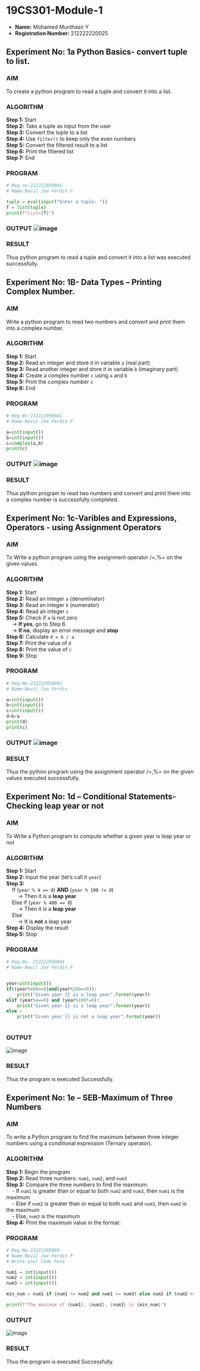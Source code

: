 # 19CS301-Module-1

- **Name:** Mohamed Munthasir Y 
- **Registration Number:** 212222220025

## Experiment No: 1a Python Basics- convert tuple to list.

### AIM  
To create a python program to read a tuple and convert it into a list.

### ALGORITHM  
**Step 1:** Start  
**Step 2:** Take a tuple as input from the user  
**Step 3:** Convert the tuple to a list  
**Step 4:** Use `filter()` to keep only the even numbers  
**Step 5:** Convert the filtered result to a list  
**Step 6:** Print the filtered list  
**Step 7:** End

### PROGRAM

```python
# Reg no-212222050041
# Name-Nevil Joe Ferdin P

tuple = eval(input("Enter a tuple: ")) 
T = list(tuple)
print(f"List={T}")
```

### OUTPUT ![image](https://github.com/user-attachments/assets/23afffaf-26cd-41d0-bf84-a00947eefbc0)


### RESULT 
Thus python program to read a tuple and convert it into a list was executed successfully.



## Experiment No: 1B- Data Types – Printing Complex Number.

### AIM  
Write a python program to read two numbers and convert and print them into a complex number.
### ALGORITHM  
**Step 1:** Start  
**Step 2:** Read an integer and store it in variable `a` (real part)  
**Step 3:** Read another integer and store it in variable `b` (imaginary part)  
**Step 4:** Create a complex number `c` using `a` and `b`  
**Step 5:** Print the complex number `c`  
**Step 6:** End

### PROGRAM
```python
# Reg.No-212222050041
# Name-Nevil Joe Ferdin P

a=int(input())
b=int(input())
c=complex(a,b)
print(c)

```
### OUTPUT ![image](https://github.com/user-attachments/assets/c6353a96-82e2-468b-bb42-5c3a1f0d5e0f)


### RESULT 
Thus python program to read two numbers and convert and print them into a complex number is successfully completed.


## Experiment No: 1c-Varibles and Expressions, Operators - using Assignment Operators

### AIM
To Write a python program using the assignment operator /=,%= on the given values.

### ALGORITHM
**Step 1:** Start  
**Step 2:** Read an integer `a` (denominator)  
**Step 3:** Read an integer `b` (numerator)  
**Step 4:** Read an integer `c`  
**Step 5:** Check if `a` is not zero  
&nbsp;&nbsp;&nbsp;&nbsp;→ **If yes**, go to Step 6  
&nbsp;&nbsp;&nbsp;&nbsp;→ **If no**, display an error message and **stop**  
**Step 6:** Calculate `d = b / a`  
**Step 7:** Print the value of `d`  
**Step 8:** Print the value of `c`  
**Step 9:** Stop

### PROGRAM
```python
# Reg.No-212222050041
# Name-Nevil Joe Ferdin

a=int(input())
b=int(input())
c=int(input())
d=b/a
print(d)
print(c)

```

### OUTPUT ![image](https://github.com/user-attachments/assets/7dc1b5d4-7935-44a9-9faa-ecbe2077b1dd)



### RESULT
Thus the python program using the assignment operator /=,%= on the given values executed successfully.


## Experiment No: 1d – Conditional Statements- Checking leap year or not

### AIM  
To Write a Python program to compute whether a given year is leap year or not
### ALGORITHM  
**Step 1:** Start  
**Step 2:** Input the year (let’s call it `year`)  
**Step 3:**  
&nbsp;&nbsp;&nbsp;&nbsp;If (`year % 4 == 0`) **AND** (`year % 100 != 0`)  
&nbsp;&nbsp;&nbsp;&nbsp;&nbsp;&nbsp;&nbsp;&nbsp;→ Then it is a **leap year**  
&nbsp;&nbsp;&nbsp;&nbsp;Else if (`year % 400 == 0`)  
&nbsp;&nbsp;&nbsp;&nbsp;&nbsp;&nbsp;&nbsp;&nbsp;→ Then it is a **leap year**  
&nbsp;&nbsp;&nbsp;&nbsp;Else  
&nbsp;&nbsp;&nbsp;&nbsp;&nbsp;&nbsp;&nbsp;&nbsp;→ It is **not** a leap year  
**Step 4:** Display the result  
**Step 5:** Stop
### PROGRAM
```python
# Reg.No- 212222050041
# Name-Nevil Joe Ferdin P


year=int(input())
if((year%400==0)and(year%100==0)):
    print("Given year {} is a leap year".format(year))
elif (year%4==0) and (year%100!=0): 
    print("Given year {} is a leap year".format(year))
else :
    print("Given year {} is not a leap year".format(year))
    
```

### OUTPUT

![image](https://github.com/user-attachments/assets/96bb52ed-b9f8-4e96-ba33-16fbb78f1db1)

### RESULT
Thus the program is executed Successfully.

## Experiment No: 1e – SEB-Maximum of Three Numbers

### AIM  
To write a Python program to find the maximum between three integer numbers using a conditional expression (Ternary operator).

### ALGORITHM  

**Step 1:** Begin the program  
**Step 2:** Read three numbers: `num1`, `num2`, and `num3`  
**Step 3:** Compare the three numbers to find the maximum:  
&nbsp;&nbsp;&nbsp;&nbsp;- If `num1` is greater than or equal to both `num2` and `num3`, then `num1` is the maximum  
&nbsp;&nbsp;&nbsp;&nbsp;- Else if `num2` is greater than or equal to both `num1` and `num3`, then `num2` is the maximum  
&nbsp;&nbsp;&nbsp;&nbsp;- Else, `num3` is the maximum  
**Step 4:** Print the maximum value in the format:  

### PROGRAM
```python
# Reg.No-21222205009
# Name-Nevil Joe Ferdin P
# Write your code here

num1 = int(input())
num2 = int(input())
num3 = int(input())

min_num = num1 if (num1 <= num2 and num1 <= num3) else num2 if (num2 <= num1 and num2 <= num3) else num3

print(f"The maximum of {num1}, {num2}, {num3} is {min_num}")
```

### OUTPUT
![image](https://github.com/user-attachments/assets/fd7d1550-cb69-4a2c-ab78-03c3f739bde0)


### RESULT
Thus the program is executed Successfully.
